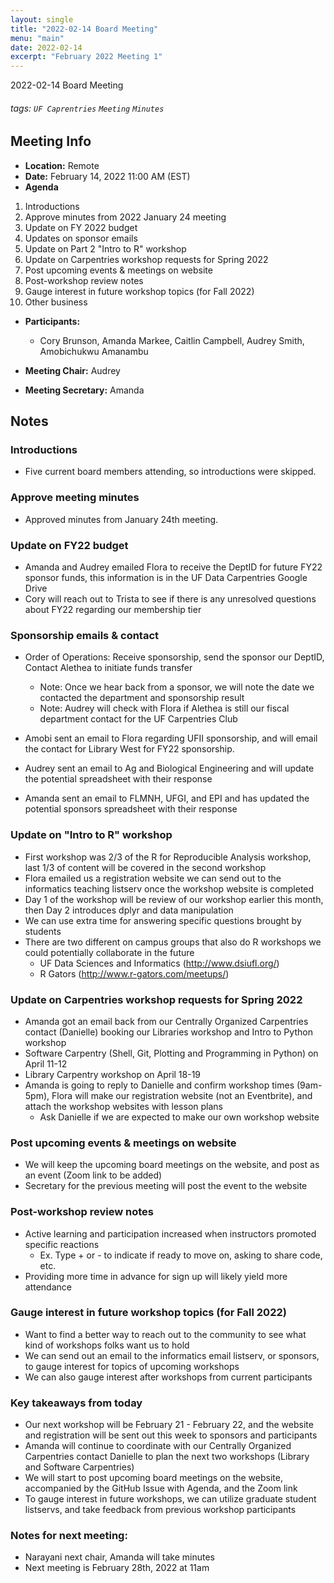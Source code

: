 ```yaml
---
layout: single
title: "2022-02-14 Board Meeting"
menu: "main"
date: 2022-02-14
excerpt: "February 2022 Meeting 1"
---
```

2022-02-14 Board Meeting

###### tags: `UF Caprentries` `Meeting` `Minutes`

## Meeting Info
- **Location:** Remote
- **Date:** February 14, 2022 11:00 AM (EST)
- **Agenda**
1. Introductions
2. Approve minutes from 2022 January 24 meeting
3. Update on FY 2022 budget
4. Updates on sponsor emails
5. Update on Part 2 "Intro to R" workshop
6. Update on Carpentries workshop requests for Spring 2022
7. Post upcoming events & meetings on website
8. Post-workshop review notes
8. Gauge interest in future workshop topics (for Fall 2022)
9. Other business
    
    
- **Participants:**
    - Cory Brunson, Amanda Markee, Caitlin Campbell, Audrey Smith, Amobichukwu Amanambu
    
- **Meeting Chair:** Audrey
- **Meeting Secretary:** Amanda


## Notes
<!-- Other important details discussed during the meeting can be entered here. -->


### Introductions
- Five current board members attending, so introductions were skipped.

### Approve meeting minutes
- Approved minutes from January 24th meeting.

### Update on FY22 budget
- Amanda and Audrey emailed Flora to receive the DeptID for future FY22 sponsor funds, this information is in the UF Data Carpentries Google Drive
- Cory will reach out to Trista to see if there is any unresolved questions about FY22 regarding our membership tier

### Sponsorship emails & contact
- Order of Operations: Receive sponsorship, send the sponsor our DeptID, Contact Alethea to initiate funds transfer
  - Note: Once we hear back from a sponsor, we will note the date we contacted the department and sponsorship result
  - Note: Audrey will check with Flora if Alethea is still our fiscal department contact for the UF Carpentries Club

- Amobi sent an email to Flora regarding UFII sponsorship, and will email the contact for Library West for FY22 sponsorship.
- Audrey sent an email to Ag and Biological Engineering and will update the potential spreadsheet with their response
- Amanda sent an email to FLMNH, UFGI, and EPI and has updated the potential sponsors spreadsheet with their response

### Update on "Intro to R" workshop
- First workshop was 2/3 of the R for Reproducible Analysis workshop, last 1/3 of content will be covered in the second workshop
- Flora emailed us a registration website we can send out to the informatics teaching listserv once the workshop website is completed
- Day 1 of the workshop will be review of our workshop earlier this month, then Day 2 introduces dplyr and data manipulation
- We can use extra time for answering specific questions brought by students
- There are two different on campus groups that also do R workshops we could potentially collaborate in the future
  - UF Data Sciences and Informatics (http://www.dsiufl.org/)
  - R Gators (http://www.r-gators.com/meetups/)

### Update on Carpentries workshop requests for Spring 2022
- Amanda got an email back from our Centrally Organized Carpentries contact (Danielle) booking our Libraries workshop and Intro to Python workshop
- Software Carpentry (Shell, Git, Plotting and Programming in Python) on April 11-12
- Library Carpentry workshop on April 18-19
- Amanda is going to reply to Danielle and confirm workshop times (9am-5pm), Flora will make our registration website (not an Eventbrite), and attach the workshop websites with lesson plans
  - Ask Danielle if we are expected to make our own workshop website

### Post upcoming events & meetings on website
- We will keep the upcoming board meetings on the website, and post as an event (Zoom link to be added)
- Secretary for the previous meeting will post the event to the website

### Post-workshop review notes
- Active learning and participation increased when instructors promoted specific reactions
  - Ex. Type + or - to indicate if ready to move on, asking to share code, etc.
- Providing more time in advance for sign up will likely yield more attendance

### Gauge interest in future workshop topics (for Fall 2022)
- Want to find a better way to reach out to the community to see what kind of workshops folks want us to hold
- We can send out an email to the informatics email listserv, or sponsors, to gauge interest for topics of upcoming workshops
- We can also gauge interest after workshops from current participants

### Key takeaways from today
- Our next workshop will be February 21 - February 22, and the website and registration will be sent out this week to sponsors and participants
- Amanda will continue to coordinate with our Centrally Organized Carpentries contact Danielle to plan the next two workshops (Library and Software Carpentries)
- We will start to post upcoming board meetings on the website, accompanied by the GitHub Issue with Agenda, and the Zoom link
- To gauge interest in future workshops, we can utilize graduate student listservs, and take feedback from previous workshop participants

### Notes for next meeting:
- Narayani next chair, Amanda will take minutes
- Next meeting is February 28th, 2022 at 11am
